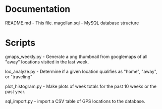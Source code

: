 # Documentation
README.md - This file.
magellan.sql - MySQL database structure

# Scripts
gmaps_weekly.py	- Generate a png thumbnail from googlemaps of all "away" locations visited in the last week.

loc_analyze.py - Determine if a given location qualifies as "home", "away", or "traveling"

plot_histogram.py - Make plots of week totals for the past 10 weeks or the past year.

sql_import.py - import a CSV table of GPS locations to the database.
